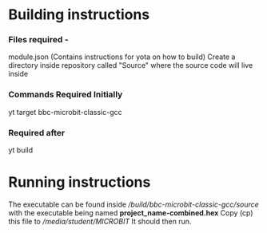 # Building instructions
### Files required -
module.json (Contains instructions for yota on how to build)
Create a directory inside repository called "Source" where the source code will
live inside

### Commands Required Initially
yt target bbc-microbit-classic-gcc

### Required after
yt build


# Running instructions
The executable can be found inside _/build/bbc-microbit-classic-gcc/source_
with the executable being named **project_name-combined.hex**
Copy (cp) this file to _/media/student/MICROBIT_
It should then run.
